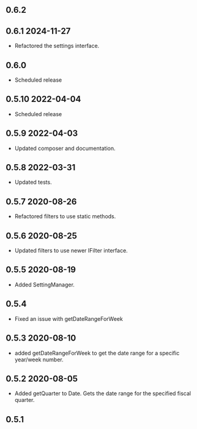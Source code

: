 ## 0.6.2

## 0.6.1 2024-11-27
* Refactored the settings interface.

## 0.6.0
* Scheduled release

## 0.5.10 2022-04-04
* Scheduled release

## 0.5.9 2022-04-03
* Updated composer and documentation.

## 0.5.8 2022-03-31
* Updated tests.

## 0.5.7 2020-08-26
* Refactored filters to use static methods.

## 0.5.6 2020-08-25
* Updated filters to use newer IFilter interface.

## 0.5.5 2020-08-19
* Added SettingManager.

## 0.5.4
* Fixed an issue with getDateRangeForWeek

## 0.5.3 2020-08-10
* added getDateRangeForWeek to get the date range for a specific year/week number.

## 0.5.2 2020-08-05
* Added getQuarter to Date. Gets the date range for the specified fiscal quarter.

## 0.5.1
